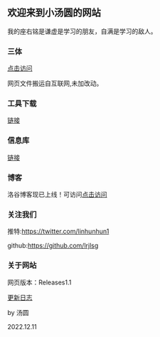## 欢迎来到小汤圆的网站

我的座右铭是谦虚是学习的朋友，自满是学习的敌人。

### 三体

[点击访问](https://lrjlsg.github.io/xinxk/threebody/index.html)

网页文件搬运自互联网,未加改动。

### 工具下载

[链接](https://lrjlsg.github.io/gq)

### 信息库

[链接](https://lrjlsg.github.io/xinxk)

### 博客

洛谷博客现已上线！可访问[点击访问](https://www.luogu.com.cn/blog/lianruijie/)

### 关注我们

推特:https://twitter.com/linhunhun1

github:https://github.com/lrjlsg

### 关于网站

网页版本：Releases1.1

[更新日志](https://lrjlsg.github.io/gx)

by 汤圆

2022.12.11
